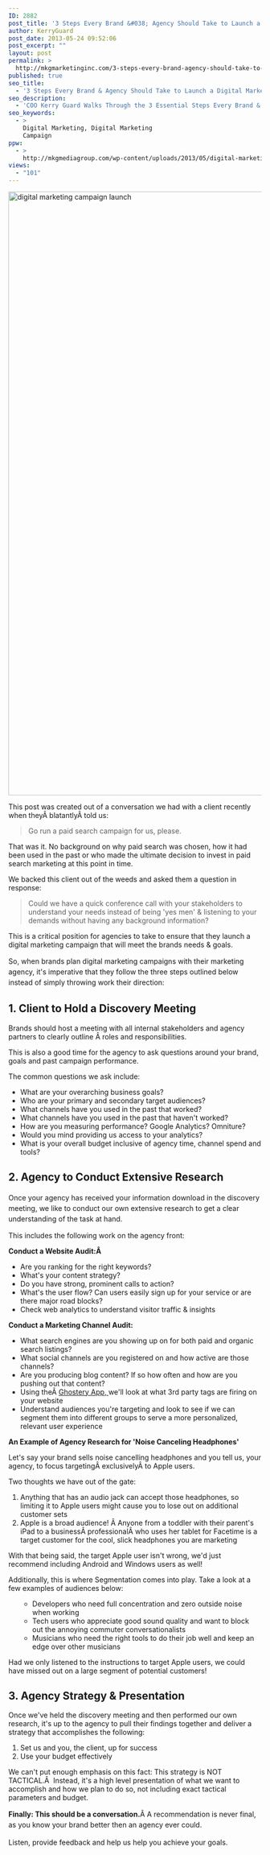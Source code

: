 ```yaml
---
ID: 2882
post_title: '3 Steps Every Brand &#038; Agency Should Take to Launch a Digital Marketing Campaign'
author: KerryGuard
post_date: 2013-05-24 09:52:06
post_excerpt: ""
layout: post
permalink: >
  http://mkgmarketinginc.com/3-steps-every-brand-agency-should-take-to-launch-a-digital-marketing-campaign/
published: true
seo_title:
  - '3 Steps Every Brand & Agency Should Take to Launch a Digital Marketing Campaign'
seo_description:
  - 'COO Kerry Guard Walks Through the 3 Essential Steps Every Brand & Agency Should Take Before Launching a Digital Marketing Campaign'
seo_keywords:
  - >
    Digital Marketing, Digital Marketing
    Campaign
ppw:
  - >
    http://mkgmediagroup.com/wp-content/uploads/2013/05/digital-marketing-campaign-launch.jpg
views:
  - "101"
---
```

<a href="http://mkgmediagroup.com/wp-content/uploads/2013/05/digital-marketing-campaign-launch.jpg"><img class="alignleft size-full wp-image-2898" alt="digital marketing campaign launch" src="http://mkgmediagroup.com/wp-content/uploads/2013/05/digital-marketing-campaign-launch.jpg" width="1800" height="1200" /></a>

This post was created out of a conversation we had with a client recently when theyÂ blatantlyÂ told us:
<blockquote>Go run a paid search campaign for us, please.</blockquote>
That was it. No background on why paid search was chosen, how it had been used in the past or who made the ultimate decision to invest in paid search marketing at this point in time.

We backed this client out of the weeds and asked them a question in response:
<blockquote>Could we have a quick conference call with your stakeholders to understand your needs instead of being 'yes men' &amp; listening to your demands without having any background information?</blockquote>
This is a critical position for agencies to take to ensure that they launch a digital marketing campaign that will meet the brands needs &amp; goals.

So, w<span style="line-height: 1.5em;">hen brands plan digital marketing campaigns with their marketing agency, it's imperative that they follow the three steps outlined below instead of simply throwing work their direction:</span>
<h2>1. Client to Hold a Discovery Meeting</h2>
Brands should host a meeting with all internal stakeholders and agency partners to clearly outline Â roles and responsibilities.

This is also a good time for the agency to ask questions around your brand, goals and past campaign performance.

The common questions we ask include:
<ul>
	<li>What are your overarching business goals?</li>
	<li>Who are your primary and secondary target audiences?</li>
	<li>What channels have you used in the past that worked?</li>
	<li>What channels have you used in the past that haven't worked?</li>
	<li>How are you measuring performance? Google Analytics? Omniture?</li>
	<li>Would you mind providing us access to your analytics?</li>
	<li>What is your overall budget inclusive of agency time, channel spend and tools?</li>
</ul>
<h2>2. Agency to Conduct Extensive Research</h2>
<span style="line-height: 1.5em;">Once your agency has received your information download in the discovery meeting, we like to conduct our own extensive research to get a clear understanding of the task at hand.</span>

This includes the following work on the agency front:

<strong>Conduct a Website Audit:Â </strong>
<ul>
	<li>Are you ranking for the right keywords?</li>
	<li>What's your content strategy?</li>
	<li>Do you have strong, prominent calls to action?</li>
	<li>What's the user flow? Can users easily sign up for your service or are there major road blocks?</li>
	<li>Check web analytics to understand visitor traffic &amp; insights</li>
</ul>
<strong>Conduct a Marketing Channel Audit:</strong>
<ul>
	<li>What search engines are you showing up on for both paid and organic search listings?</li>
	<li>What social channels are you registered on and how active are those channels?</li>
	<li>Are you producing blog content? If so how often and how are you pushing out that content?</li>
	<li>Using theÂ <a href="http://www.ghostery.com/download" target="_blank">Ghostery App, </a>we'll look at what 3rd party tags are firing on your website</li>
	<li>Understand audiences you're targeting and look to see if we can segment them into different groups to serve a more personalized, relevant user experience</li>
</ul>
<strong>An Example of Agency Research for 'Noise Canceling Headphones'</strong>

Let's say your brand sells noise cancelling headphones and you tell us, your agency, to focus targetingÂ exclusivelyÂ to Apple users.

Two thoughts we have out of the gate:
<ol>
	<li>Anything that has an audio jack can accept those headphones, so limiting it to Apple users might cause you to lose out on additional customer sets</li>
	<li>Apple is a broad audience! Â Anyone from a toddler with their parent's iPad to a businessÂ professionalÂ who uses her tablet for Facetime is a target customer for the cool, slick headphones you are marketing</li>
</ol>
With that being said, the target Apple user isn't wrong, we'd just recommend including Android and Windows users as well!

Additionally, this is where Segmentation comes into play. Take a look at a few examples of audiences below:
<ul>
<ul>
	<li>Developers who need full concentration and zero outside noise when working</li>
	<li>Tech users who appreciate good sound quality and want to block out the annoying commuter conversationalists</li>
	<li>Musicians who need the right tools to do their job well and keep an edge over other musicians</li>
</ul>
</ul>
Had we only listened to the instructions to target Apple users, we could have missed out on a large segment of potential customers!
<h2>3. Agency Strategy &amp; Presentation</h2>
Once we've held the discovery meeting and then performed our own research, it's up to the agency to pull their findings together and deliver a strategy that accomplishes the following:
<ol>
	<li>Set us and you, the client, up for success</li>
	<li>Use your budget effectively</li>
</ol>
We can't put enough emphasis on this fact: This strategy is NOT TACTICAL.Â  Instead, it's a high level presentation of what we want to accomplish and how we plan to do so, not including exact tactical parameters and budget.

<span style="line-height: 1.5em;"><strong>Finally: This should be a conversation.</strong>Â </span><span style="line-height: 1.5em;">A recommendation is never final, as you know your brand better then an agency ever could. </span>

<span style="line-height: 1.5em;">Listen, provide feedback and help us help you achieve your goals.</span>